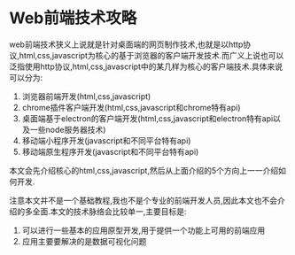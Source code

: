 # Web前端技术攻略

web前端技术狭义上说就是针对桌面端的网页制作技术,也就是以http协议,html,css,javascript为核心的基于浏览器的客户端开发技术.而广义上说也可以泛指使用http协议,html,css,javascript中的某几样为核心的客户端技术.具体来说可以分为:

1. 浏览器前端开发(html,css,javascript)
2. chrome插件客户端开发(html,css,javascript和chrome特有api)
3. 桌面端基于electron的客户端开发(html,css,javascript和electron特有api以及一些node服务器技术)
4. 移动端小程序开发(javascript和不同平台特有api)
5. 移动端原生程序开发(javascript和不同平台特有api)

本文会先介绍核心的html,css,javascript,然后从上面介绍的5个方向上一一介绍如何开发.

注意本文并不是一个基础教程,我也不是个专业的前端开发人员,因此本文也不会介绍的多全面.本文的技术脉络会比较单一,主要目标是:

1. 可以进行一些基本的应用原型开发,用于提供一个功能上可用的前端应用
2. 应用主要要解决的是数据可视化问题
